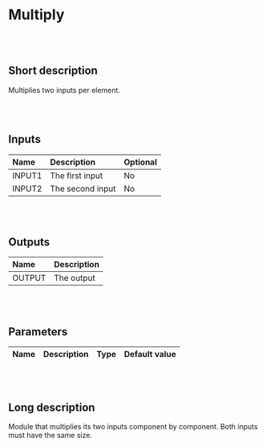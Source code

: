 # Multiply


<br><br>
## Short description

Multiplies two inputs per element.

<br><br>

## Inputs

|Name|Description|Optional|
|:----|:-----------|:-------|
|INPUT1|The first input|No|
|INPUT2|The second input|No|

<br><br>

## Outputs

|Name|Description|
|:----|:-----------|
|OUTPUT|The output|

<br><br>

## Parameters

|Name|Description|Type|Default value|
|:----|:-----------|:----|:-------------|

<br><br>
## Long description
Module that multiplies its two inputs component
		by component. Both inputs must have the same size.

